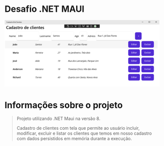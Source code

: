 # Desafio .NET MAUI
<img src="Imagem.png">

# Informações sobre o projeto
> Projeto utilizando .NET Maui na versão 8.
> 
> Cadastro de clientes com tela que permite ao usuário incluir, modificar, excluir e listar os clientes que temos em nosso cadastro com dados persistidos em memória durante a execução.
